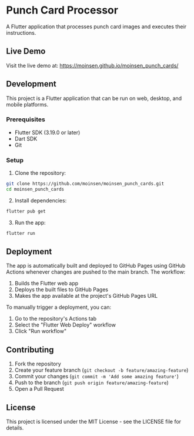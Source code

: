 # Punch Card Processor

A Flutter application that processes punch card images and executes their instructions.

## Live Demo

Visit the live demo at: https://moinsen.github.io/moinsen_punch_cards/

## Development

This project is a Flutter application that can be run on web, desktop, and mobile platforms.

### Prerequisites

- Flutter SDK (3.19.0 or later)
- Dart SDK
- Git

### Setup

1. Clone the repository:
```bash
git clone https://github.com/moinsen/moinsen_punch_cards.git
cd moinsen_punch_cards
```

2. Install dependencies:
```bash
flutter pub get
```

3. Run the app:
```bash
flutter run
```

## Deployment

The app is automatically built and deployed to GitHub Pages using GitHub Actions whenever changes are pushed to the main branch. The workflow:

1. Builds the Flutter web app
2. Deploys the built files to GitHub Pages
3. Makes the app available at the project's GitHub Pages URL

To manually trigger a deployment, you can:

1. Go to the repository's Actions tab
2. Select the "Flutter Web Deploy" workflow
3. Click "Run workflow"

## Contributing

1. Fork the repository
2. Create your feature branch (`git checkout -b feature/amazing-feature`)
3. Commit your changes (`git commit -m 'Add some amazing feature'`)
4. Push to the branch (`git push origin feature/amazing-feature`)
5. Open a Pull Request

## License

This project is licensed under the MIT License - see the LICENSE file for details.
